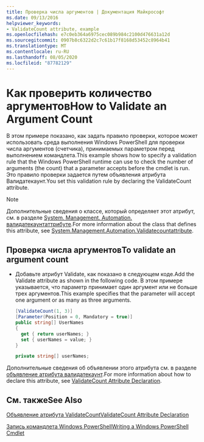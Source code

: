 ```yaml
---
title: Проверка числа аргументов | Документация Майкрософт
ms.date: 09/13/2016
helpviewer_keywords:
- ValidateCount attribute, example
ms.openlocfilehash: e7c0eb364a6975cec089b984c2100d476631a12d
ms.sourcegitcommit: 0907b8c6322d2c7c61b17f8168d53452c8964b41
ms.translationtype: MT
ms.contentlocale: ru-RU
ms.lasthandoff: 08/05/2020
ms.locfileid: "87782129"
---
```

# <a name="how-to-validate-an-argument-count"></a><span data-ttu-id="a49f2-102">Как проверить количество аргументов</span><span class="sxs-lookup"><span data-stu-id="a49f2-102">How to Validate an Argument Count</span></span>

<span data-ttu-id="a49f2-103">В этом примере показано, как задать правило проверки, которое может использовать среда выполнения Windows PowerShell для проверки числа аргументов (счетчика), принимаемых параметром перед выполнением командлета.</span><span class="sxs-lookup"><span data-stu-id="a49f2-103">This example shows how to specify a validation rule that the Windows PowerShell runtime can use to check the number of arguments (the count) that a parameter accepts before the cmdlet is run.</span></span> <span data-ttu-id="a49f2-104">Это правило проверки задается путем объявления атрибута Валидатекаунт.</span><span class="sxs-lookup"><span data-stu-id="a49f2-104">You set this validation rule by declaring the ValidateCount attribute.</span></span>

> [!NOTE]
> <span data-ttu-id="a49f2-105">Дополнительные сведения о классе, который определяет этот атрибут, см. в разделе [System. Management. Automation. валидатекаунтаттрибуте](/dotnet/api/System.Management.Automation.ValidateCountAttribute).</span><span class="sxs-lookup"><span data-stu-id="a49f2-105">For more information about the class that defines this attribute, see [System.Management.Automation.Validatecountattribute](/dotnet/api/System.Management.Automation.ValidateCountAttribute).</span></span>

## <a name="to-validate-an-argument-count"></a><span data-ttu-id="a49f2-106">Проверка числа аргументов</span><span class="sxs-lookup"><span data-stu-id="a49f2-106">To validate an argument count</span></span>

- <span data-ttu-id="a49f2-107">Добавьте атрибут Validate, как показано в следующем коде.</span><span class="sxs-lookup"><span data-stu-id="a49f2-107">Add the Validate attribute as shown in the following code.</span></span> <span data-ttu-id="a49f2-108">В этом примере указывается, что параметр принимает один аргумент или не больше трех аргументов.</span><span class="sxs-lookup"><span data-stu-id="a49f2-108">This example specifies that the parameter will accept one argument or as many as three arguments.</span></span>

    ```csharp
    [ValidateCount(1, 3)]
    [Parameter(Position = 0, Mandatory = true)]
    public string[] UserNames
    {
      get { return userNames; }
      set { userNames = value; }
    }

    private string[] userNames;
    ```

<span data-ttu-id="a49f2-109">Дополнительные сведения об объявлении этого атрибута см. в разделе [объявление атрибута валидатекаунт](./validatecount-attribute-declaration.md).</span><span class="sxs-lookup"><span data-stu-id="a49f2-109">For more information about how to declare this attribute, see [ValidateCount Attribute Declaration](./validatecount-attribute-declaration.md).</span></span>

## <a name="see-also"></a><span data-ttu-id="a49f2-110">См. также</span><span class="sxs-lookup"><span data-stu-id="a49f2-110">See Also</span></span>

[<span data-ttu-id="a49f2-111">Объявление атрибута ValidateCount</span><span class="sxs-lookup"><span data-stu-id="a49f2-111">ValidateCount Attribute Declaration</span></span>](./validatecount-attribute-declaration.md)

[<span data-ttu-id="a49f2-112">Запись командлета Windows PowerShell</span><span class="sxs-lookup"><span data-stu-id="a49f2-112">Writing a Windows PowerShell Cmdlet</span></span>](./writing-a-windows-powershell-cmdlet.md)
